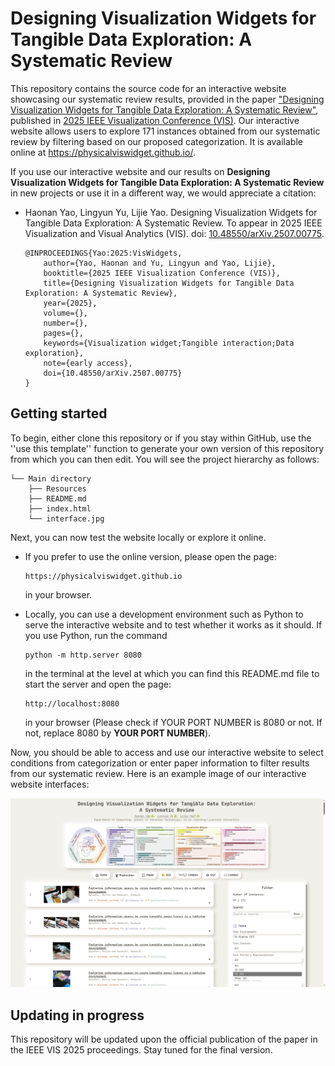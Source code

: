 # Designing Visualization Widgets for Tangible Data Exploration: A Systematic Review

This repository contains the source code for an interactive website showcasing our systematic review results, provided in the paper ["Designing Visualization Widgets for Tangible Data Exploration: A Systematic Review"](
https://doi.org/10.48550/arXiv.2507.00775), published in [2025 IEEE Visualization Conference (VIS)](https://ieeevis.org/year/2025/welcome).
Our interactive website allows users to explore 171 instances obtained from our systematic review by filtering based on our proposed categorization. It is available online at https://physicalviswidget.github.io/.

If you use our interactive website and our results on **Designing Visualization Widgets for Tangible Data Exploration: A Systematic Review** in new projects or use it in a different way, we would appreciate a citation:

* Haonan Yao, Lingyun Yu, Lijie Yao. Designing Visualization Widgets for Tangible Data Exploration: A Systematic Review. To appear in 2025 IEEE Visualization and Visual Analytics (VIS). doi: [10.48550/arXiv.2507.00775](
https://doi.org/10.48550/arXiv.2507.00775).

    ```
    @INPROCEEDINGS{Yao:2025:VisWidgets,
        author={Yao, Haonan and Yu, Lingyun and Yao, Lijie},
        booktitle={2025 IEEE Visualization Conference (VIS)}, 
        title={Designing Visualization Widgets for Tangible Data Exploration: A Systematic Review}, 
        year={2025},
        volume={},
        number={},
        pages={},
        keywords={Visualization widget;Tangible interaction;Data exploration},
        note={early access},
        doi={10.48550/arXiv.2507.00775}
    }
    ```

## Getting started

To begin, either clone this repository or if you stay within GitHub, use the ''use this template'' function to generate your own version of this repository from which you can then edit. You will see the project hierarchy as follows:

```
└── Main directory
    ├── Resources
    ├── README.md
    ├── index.html
    └── interface.jpg
```

Next, you can now test the website locally or explore it online. 
* If you prefer to use the online version, please open the page:
    ```
    https://physicalviswidget.github.io
    ```
    in your browser.

* Locally, you can use a development environment such as Python to serve the interactive website and to test whether it works as it should. If you use Python, run the command 
    ```
    python -m http.server 8080 
    ```
    in the terminal at the level at which you can find this README.md file to start the server and open the page:
    ```
    http://localhost:8080
    ```
    in your browser (Please check if YOUR PORT NUMBER is 8080 or not. If not, replace 8080 by **YOUR PORT NUMBER**).

Now, you should be able to access and use our interactive website to select conditions from categorization or enter paper information to filter results from our systematic review. Here is an example image of our interactive website interfaces:

<img title="PC interfaces example image of our interactive website" alt="An example image of our interactive website interface on PCs" src="interface_PC.jpg">

## Updating in progress
This repository will be updated upon the official publication of the paper in the IEEE VIS 2025 proceedings. Stay tuned for the final version.
